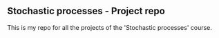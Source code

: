 ## Stochastic processes - Project repo

This is my repo for all the projects of the 'Stochastic processes' course.

